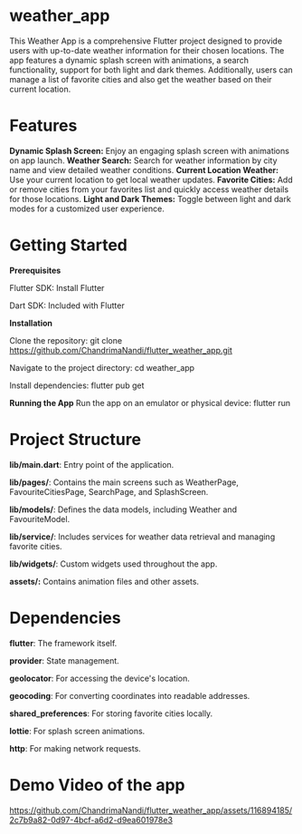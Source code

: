 # weather_app

This Weather App is a comprehensive Flutter project designed to provide users with up-to-date weather information for their chosen locations. The app features a dynamic splash screen with animations, a search functionality, support for both light and dark themes. Additionally, users can manage a list of favorite cities and also get the weather based on their current location.

#  Features

**Dynamic Splash Screen:** Enjoy an engaging splash screen with animations on app launch.
**Weather Search:** Search for weather information by city name and view detailed weather conditions.
**Current Location Weather:** Use your current location to get local weather updates.
**Favorite Cities:** Add or remove cities from your favorites list and quickly access weather details for those locations.
**Light and Dark Themes:** Toggle between light and dark modes for a customized user experience.

# Getting Started

**Prerequisites**
  
  Flutter SDK: Install Flutter
  
  Dart SDK: Included with Flutter

**Installation**
  
  Clone the repository: git clone https://github.com/ChandrimaNandi/flutter_weather_app.git
  
  Navigate to the project directory: cd weather_app
  
  Install dependencies: flutter pub get
  
**Running the App**
  Run the app on an emulator or physical device: flutter run
  
# Project Structure

**lib/main.dart**: Entry point of the application.

**lib/pages/**: Contains the main screens such as WeatherPage, FavouriteCitiesPage, SearchPage, and SplashScreen.

**lib/models/**: Defines the data models, including Weather and FavouriteModel.

**lib/service/**: Includes services for weather data retrieval and managing favorite cities.

**lib/widgets/**: Custom widgets used throughout the app.

**assets/:** Contains animation files and other assets.

# Dependencies

**flutter**: The framework itself.

**provider**: State management.

**geolocator**: For accessing the device's location.

**geocoding**: For converting coordinates into readable addresses.

**shared_preferences**: For storing favorite cities locally.

**lottie**: For splash screen animations.

**http**: For making network requests.

# Demo Video of the app 

https://github.com/ChandrimaNandi/flutter_weather_app/assets/116894185/2c7b9a82-0d97-4bcf-a6d2-d9ea601978e3


